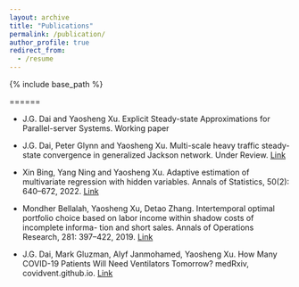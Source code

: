 ```yaml
---
layout: archive
title: "Publications"
permalink: /publication/
author_profile: true
redirect_from:
  - /resume
---
```


{% include base_path %}

======
* J.G. Dai and Yaosheng Xu.
Explicit Steady-state Approximations for Parallel-server Systems. Working paper

* J.G. Dai, Peter Glynn and Yaosheng Xu.
Multi-scale heavy traffic steady-state convergence in generalized Jackson network. Under Review. [Link](https://arxiv.org/abs/2304.01499)

* Xin Bing, Yang Ning and Yaosheng Xu.
Adaptive estimation of multivariate regression with hidden variables. Annals of Statistics, 50(2): 640–672, 2022. [Link](https://projecteuclid.org/journals/annals-of-statistics/volume-50/issue-2/Adaptive-estimation-in-multivariate-response-regression-with-hidden-variables/10.1214/21-AOS2059.short)

* Mondher Bellalah, Yaosheng Xu, Detao Zhang.
Intertemporal optimal portfolio choice based on labor income within shadow costs of incomplete informa- tion and short sales.
Annals of Operations Research, 281: 397–422, 2019. [Link](https://link.springer.com/article/10.1007/s10479-018-2901-4)

* J.G. Dai, Mark Gluzman, Alyf Janmohamed, Yaosheng Xu. How Many COVID-19 Patients Will Need Ventilators Tomorrow? medRxiv, covidvent.github.io. [Link](https://www.medrxiv.org/content/10.1101/2020.05.18.20105783v2.full)

 
